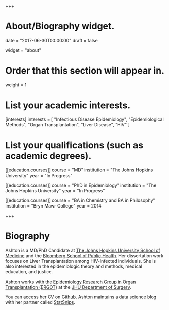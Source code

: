 +++
# About/Biography widget.

date = "2017-06-30T00:00:00"
draft = false

widget = "about"

# Order that this section will appear in.
weight = 1

# List your academic interests.
[interests]
  interests = [
    "Infectious Disease Epidemiology",
    "Epidemiological Methods",
    "Organ Transplantation",
    "Liver Disease",
    "HIV"
  ]

# List your qualifications (such as academic degrees).
[[education.courses]]
  course = "MD"
  institution = "The Johns Hopkins University"
  year = "In Progress"

[[education.courses]]
  course = "PhD in Epidemiology"
  institution = "The Johns Hopkins University"
  year = "In Progress"

[[education.courses]]
  course = "BA in Chemistry and BA in Philosophy"
  institution = "Bryn Mawr College"
  year = 2014

+++

# Biography

Ashton is a MD/PhD Candidate at [The Johns Hopkins University School of Medicine](https://www.hopkinsmedicine.org/som/index.html) and the [Bloomberg School of Public Health](https://www.jhsph.edu/). Her dissertation work focuses on Liver Transplantation among HIV-infected individuals. She is also interested in the epidemiologic theory and methods, medical education, and justice.

Ashton works with the [Epidemiology Research Group in Organ Transplantation (ERGOT)](https://transplantepi.org/) at the [JHU Department of Surgery](https://www.hopkinsmedicine.org/surgery/index.html).

You can access her [CV](https://github.com/alvinthomas/cv/raw/master/cv.pdf) on [Github](https://github.com/alvinthomas/cv/). Ashton maintains a data science blog with her partner called [StatSnips](https://statsnips.github.io/).

